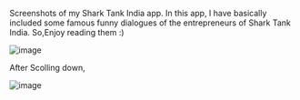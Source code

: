 Screenshots of my Shark Tank India app.
In this app, I have basically included some famous funny dialogues of the entrepreneurs of Shark Tank India.
So,Enjoy reading them :)

![image](https://user-images.githubusercontent.com/90100012/156010280-085d9f98-565f-4008-94a5-d5afac2fec3a.png)

After Scolling down,

![image](https://user-images.githubusercontent.com/90100012/156010500-0fc9b017-206f-462e-bb45-d40e03140983.png)
